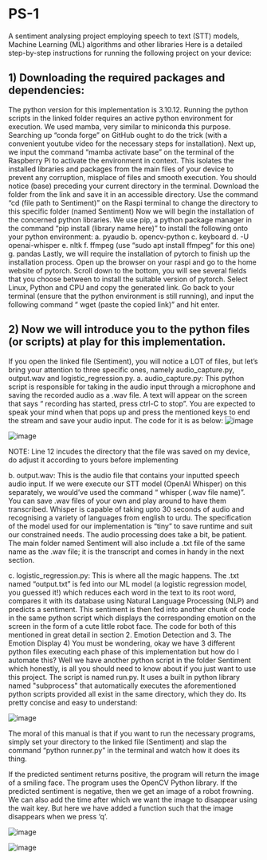 # PS-1
A sentiment analysing project employing speech to text (STT) models, Machine Learning (ML) algorithms and other libraries
Here is a detailed step-by-step instructions for running the following project on your device:

## 1) Downloading the required packages and dependencies:
The python version for this implementation is 3.10.12. Running the python scripts in the
linked folder requires an active python environment for execution. We used mamba, very
similar to miniconda this purpose. Searching up “conda forge” on GitHub ought to do the
trick (with a convenient youtube video for the necessary steps for installation).
Next up, we input the command “mamba activate base” on the terminal of the Raspberry
Pi to activate the environment in context. This isolates the installed libraries and
packages from the main files of your device to prevent any corruption, misplace of files
and smooth execution. You should notice (base) preceding your current directory in the
terminal. Download the folder from the link and save it in an accessible directory. Use the
command “cd (file path to Sentiment)” on the Raspi terminal to change the directory to
this specific folder (named Sentiment)
Now we will begin the installation of the concerned python libraries. We use pip, a
python package manager in the command “pip install (library name here)” to install the
following onto your python environment:
a. pyaudio
b. opencv-python
c. keyboard
d. -U openai-whisper
e. nltk
f. ffmpeg (use “sudo apt install ffmpeg” for this one)
g. pandas
Lastly, we will require the installation of pytorch to finish up the installation process.
Open up the browser on your raspi and go to the home website of pytorch. Scroll down
to the bottom, you will see several fields that you choose between to install the suitable
version of pytorch. Select Linux, Python and CPU and copy the generated link.
Go back to your terminal (ensure that the python environment is still running), and input
the following command “ wget (paste the copied link)” and hit enter.

## 2) Now we will introduce you to the python files (or scripts) at play for this implementation.
If you open the linked file (Sentiment), you will notice a LOT of files, but let’s bring your
attention to three specific ones, namely audio_capture.py, output.wav and
logistic_regression.py.
a. audio_capture.py: This python script is responsible for taking in the audio input
through a microphone and saving the recorded audio as a .wav file. A text will appear on
the screen that says “ recording has started, press ctrl-C to stop”. You are expected to speak your mind when that pops up and press the mentioned keys to end the stream
and save your audio input. The code for it is as below:
![image](https://github.com/Shooooooonak/PS-1/assets/137979966/895db62c-8ab1-42a1-9ecf-f35fd10a522c)

![image](https://github.com/Shooooooonak/PS-1/assets/137979966/f1f405e6-238f-47f1-a5e3-99f82ba53887)

NOTE: Line 12 incudes the directory that the file was saved on my device, do adjust it
according to yours before implementing

b. output.wav: This is the audio file that contains your inputted speech audio input. If we
were execute our STT model (OpenAI Whisper) on this separately, we would’ve used the
command “ whisper (.wav file name)”. You can save .wav files of your own and play
around to have them transcribed. Whisper is capable of taking upto 30 seconds of audio
and recognising a variety of languages from english to urdu. The specification of the
model used for our implementation is “tiny” to save runtime and suit our constrained
needs. The audio processing does take a bit, be patient. The main folder named
Sentiment will also include a .txt file of the same name as the .wav file; it is the
transcript and comes in handy in the next section.

c. logistic_regression.py: This is where all the magic happens. The .txt named
“output.txt” is fed into our ML model (a logistic regression model, you guessed it!) which
reduces each word in the text to its root word, compares it with its database using
Natural Language Processing (NLP) and predicts a sentiment. This sentiment is then fed
into another chunk of code in the same python script which displays the corresponding
emotion on the screen in the form of a cute little robot face. The code for both of this
mentioned in great detail in section 2. Emotion Detection and 3. The Emotion Display
4) You must be wondering, okay we have 3 different python files executing each phase of
this implementation but how do I automate this? Well we have another python script in
the folder Sentiment which honestly, is all you should need to know about if you just want
to use this project. The script is named run.py. It uses a built in python library named
"subprocess" that automatically executes the aforementioned python scripts provided all
exist in the same directory, which they do. Its pretty concise and easy to understand:

![image](https://github.com/Shooooooonak/PS-1/assets/137979966/54daa26a-cd4d-4deb-a34d-bc052abea361)


The moral of this manual is that if you want to run the necessary programs, simply set
your directory to the linked file (Sentiment) and slap the command “python runner.py” in the
terminal and watch how it does its thing.

If the predicted sentiment returns positive, the program will return the image of a smiling face.
The program uses the OpenCV Python library. If the predicted sentiment is negative, then we get an image of a robot frowning. We can also add the
time after which we want the image to disappear using the wait key. But here we have added a
function such that the image disappears when we press ‘q’. 

![image](https://github.com/Shooooooonak/PS-1/assets/137979966/b251f10c-a169-4728-8c8f-c0feca31fe91)

![image](https://github.com/Shooooooonak/PS-1/assets/137979966/f4900b2d-c594-4317-a5da-f6a43338e5f3)



